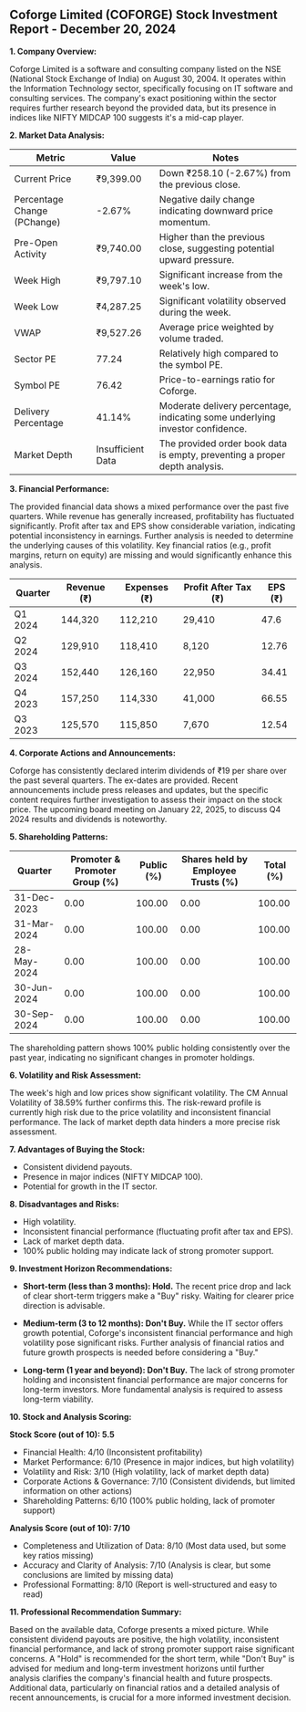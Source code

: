 ## Coforge Limited (COFORGE) Stock Investment Report - December 20, 2024

**1. Company Overview:**

Coforge Limited is a software and consulting company listed on the NSE (National Stock Exchange of India) on August 30, 2004.  It operates within the Information Technology sector, specifically focusing on IT software and consulting services.  The company's exact positioning within the sector requires further research beyond the provided data, but its presence in indices like NIFTY MIDCAP 100 suggests it's a mid-cap player.

**2. Market Data Analysis:**

| Metric                     | Value          | Notes                                                                 |
|-----------------------------|-----------------|-------------------------------------------------------------------------|
| Current Price               | ₹9,399.00       | Down ₹258.10 (-2.67%) from the previous close.                         |
| Percentage Change (PChange) | -2.67%          | Negative daily change indicating downward price momentum.                |
| Pre-Open Activity          | ₹9,740.00       | Higher than the previous close, suggesting potential upward pressure. |
| Week High                   | ₹9,797.10       | Significant increase from the week's low.                             |
| Week Low                    | ₹4,287.25       | Significant volatility observed during the week.                       |
| VWAP                        | ₹9,527.26       | Average price weighted by volume traded.                               |
| Sector PE                   | 77.24           | Relatively high compared to the symbol PE.                            |
| Symbol PE                   | 76.42           | Price-to-earnings ratio for Coforge.                                  |
| Delivery Percentage         | 41.14%          | Moderate delivery percentage, indicating some underlying investor confidence. |
| Market Depth                | Insufficient Data | The provided order book data is empty, preventing a proper depth analysis. |


**3. Financial Performance:**

The provided financial data shows a mixed performance over the past five quarters. While revenue has generally increased, profitability has fluctuated significantly.  Profit after tax and EPS show considerable variation, indicating potential inconsistency in earnings.  Further analysis is needed to determine the underlying causes of this volatility.  Key financial ratios (e.g., profit margins, return on equity) are missing and would significantly enhance this analysis.

| Quarter      | Revenue (₹) | Expenses (₹) | Profit After Tax (₹) | EPS (₹) |
|--------------|-------------|-------------|-----------------------|---------|
| Q1 2024       | 144,320     | 112,210     | 29,410                 | 47.6    |
| Q2 2024       | 129,910     | 118,410     | 8,120                  | 12.76   |
| Q3 2024       | 152,440     | 126,160     | 22,950                 | 34.41   |
| Q4 2023       | 157,250     | 114,330     | 41,000                 | 66.55   |
| Q3 2023       | 125,570     | 115,850     | 7,670                  | 12.54   |


**4. Corporate Actions and Announcements:**

Coforge has consistently declared interim dividends of ₹19 per share over the past several quarters.  The ex-dates are provided.  Recent announcements include press releases and updates, but the specific content requires further investigation to assess their impact on the stock price.  The upcoming board meeting on January 22, 2025, to discuss Q4 2024 results and dividends is noteworthy.

**5. Shareholding Patterns:**

| Quarter      | Promoter & Promoter Group (%) | Public (%) | Shares held by Employee Trusts (%) | Total (%) |
|--------------|-----------------------------|------------|---------------------------------|-----------|
| 31-Dec-2023  | 0.00                         | 100.00     | 0.00                             | 100.00    |
| 31-Mar-2024  | 0.00                         | 100.00     | 0.00                             | 100.00    |
| 28-May-2024  | 0.00                         | 100.00     | 0.00                             | 100.00    |
| 30-Jun-2024  | 0.00                         | 100.00     | 0.00                             | 100.00    |
| 30-Sep-2024  | 0.00                         | 100.00     | 0.00                             | 100.00    |

The shareholding pattern shows 100% public holding consistently over the past year, indicating no significant changes in promoter holdings.

**6. Volatility and Risk Assessment:**

The week's high and low prices show significant volatility.  The CM Annual Volatility of 38.59% further confirms this.  The risk-reward profile is currently high risk due to the price volatility and inconsistent financial performance.  The lack of market depth data hinders a more precise risk assessment.

**7. Advantages of Buying the Stock:**

* Consistent dividend payouts.
* Presence in major indices (NIFTY MIDCAP 100).
* Potential for growth in the IT sector.

**8. Disadvantages and Risks:**

* High volatility.
* Inconsistent financial performance (fluctuating profit after tax and EPS).
* Lack of market depth data.
* 100% public holding may indicate lack of strong promoter support.


**9. Investment Horizon Recommendations:**

* **Short-term (less than 3 months): Hold.** The recent price drop and lack of clear short-term triggers make a "Buy" risky.  Waiting for clearer price direction is advisable.

* **Medium-term (3 to 12 months): Don't Buy.**  While the IT sector offers growth potential, Coforge's inconsistent financial performance and high volatility pose significant risks.  Further analysis of financial ratios and future growth prospects is needed before considering a "Buy."

* **Long-term (1 year and beyond): Don't Buy.**  The lack of strong promoter holding and inconsistent financial performance are major concerns for long-term investors.  More fundamental analysis is required to assess long-term viability.


**10. Stock and Analysis Scoring:**

**Stock Score (out of 10): 5.5**

* Financial Health: 4/10 (Inconsistent profitability)
* Market Performance: 6/10 (Presence in major indices, but high volatility)
* Volatility and Risk: 3/10 (High volatility, lack of market depth data)
* Corporate Actions & Governance: 7/10 (Consistent dividends, but limited information on other actions)
* Shareholding Patterns: 6/10 (100% public holding, lack of promoter support)

**Analysis Score (out of 10): 7/10**

* Completeness and Utilization of Data: 8/10 (Most data used, but some key ratios missing)
* Accuracy and Clarity of Analysis: 7/10 (Analysis is clear, but some conclusions are limited by missing data)
* Professional Formatting: 8/10 (Report is well-structured and easy to read)


**11. Professional Recommendation Summary:**

Based on the available data, Coforge presents a mixed picture.  While consistent dividend payouts are positive, the high volatility, inconsistent financial performance, and lack of strong promoter support raise significant concerns.  A "Hold" is recommended for the short term, while "Don't Buy" is advised for medium and long-term investment horizons until further analysis clarifies the company's financial health and future prospects.  Additional data, particularly on financial ratios and a detailed analysis of recent announcements, is crucial for a more informed investment decision.
